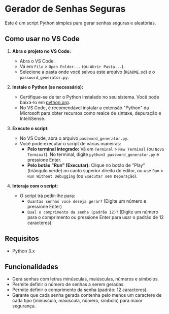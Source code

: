 # Gerador de Senhas Seguras

Este é um script Python simples para gerar senhas seguras e aleatórias.

## Como usar no VS Code

1.  **Abra o projeto no VS Code:**
    *   Abra o VS Code.
    *   Vá em `File` > `Open Folder...` (ou `Abrir Pasta...`).
    *   Selecione a pasta onde você salvou este arquivo (`README.md`) e o `password_generator.py`.

2.  **Instale o Python (se necessário):**
    *   Certifique-se de ter o Python instalado no seu sistema. Você pode baixá-lo em [python.org](https://www.python.org/downloads/).
    *   No VS Code, é recomendável instalar a extensão "Python" da Microsoft para obter recursos como realce de sintaxe, depuração e IntelliSense.

3.  **Execute o script:**
    *   No VS Code, abra o arquivo `password_generator.py`.
    *   Você pode executar o script de várias maneiras:
        *   **Pelo terminal integrado:** Vá em `Terminal` > `New Terminal` (ou `Novo Terminal`). No terminal, digite `python3 password_generator.py` e pressione Enter.
        *   **Pelo botão "Run" (Executar):** Clique no botão de "Play" (triângulo verde) no canto superior direito do editor, ou use `Run` > `Run Without Debugging` (ou `Executar sem Depuração`).

4.  **Interaja com o script:**
    *   O script irá pedir-lhe para:
        *   `Quantas senhas você deseja gerar?` (Digite um número e pressione Enter)
        *   `Qual o comprimento da senha (padrão 12)?` (Digite um número para o comprimento ou pressione Enter para usar o padrão de 12 caracteres)

## Requisitos

*   Python 3.x

## Funcionalidades

*   Gera senhas com letras minúsculas, maiúsculas, números e símbolos.
*   Permite definir o número de senhas a serem geradas.
*   Permite definir o comprimento da senha (padrão: 12 caracteres).
*   Garante que cada senha gerada contenha pelo menos um caractere de cada tipo (minúscula, maiúscula, número, símbolo) para maior segurança.


